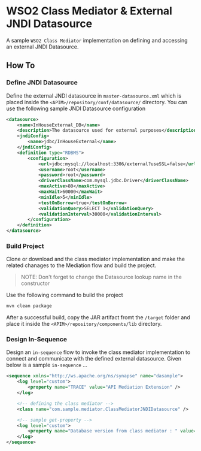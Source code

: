 # WSO2 Class Mediator & External JNDI Datasource

A sample `WSO2 Class Mediator` implementation on defining and accessing an external JNDI Datasource.

## How To

### Define JNDI Datasource

Define the external JNDI datasource in `master-datasource.xml` which is placed inside the `<APIM>/repository/conf/datasource/` directory. You can use the following sample JNDI Datasource configuration

```xml
<datasource>
    <name>InHouseExternal_DB</name>
    <description>The datasource used for external purposes</description>
    <jndiConfig>
        <name>jdbc/InHouseExternal</name>
    </jndiConfig>
    <definition type="RDBMS">
        <configuration>
            <url>jdbc:mysql://localhost:3306/external?useSSL=false</url>
            <username>root</username>
            <password>root</password>
            <driverClassName>com.mysql.jdbc.Driver</driverClassName>
            <maxActive>80</maxActive>
            <maxWait>60000</maxWait>
            <minIdle>5</minIdle>
            <testOnBorrow>true</testOnBorrow>
            <validationQuery>SELECT 1</validationQuery>
            <validationInterval>30000</validationInterval>
        </configuration>
    </definition>
</datasource>
```

### Build Project

Clone or download and the class mediator implementation and make the related chanages to the Mediation flow and build the project.

> NOTE: Don't forget to change the Datasource lookup name in the constructor

Use the following command to build the project

```sh
mvn clean package
```

After a successful build, copy the JAR artifact fromt the `/target` folder and place it inside the `<APIM>/repository/components/lib` directory.

### Design In-Sequence

Design an `in-sequence` flow to invoke the class mediator implementation to connect and communicate with the defined external datasource. Given below is a sample `in-sequence` ...

```xml
<sequence xmlns="http://ws.apache.org/ns/synapse" name="dasample">
    <log level="custom">
        <property name="TRACE" value="API Mediation Extension" />
    </log>

    <!-- defining the class mediator -->
    <class name="com.sample.mediator.ClassMediatorJNDIDatasource" />

    <!-- sample get-property -->
    <log level="custom">
        <property name="Database version from class mediator : " value="get-property('DatabaseResult')"/>
    </log>
</sequence>
```
